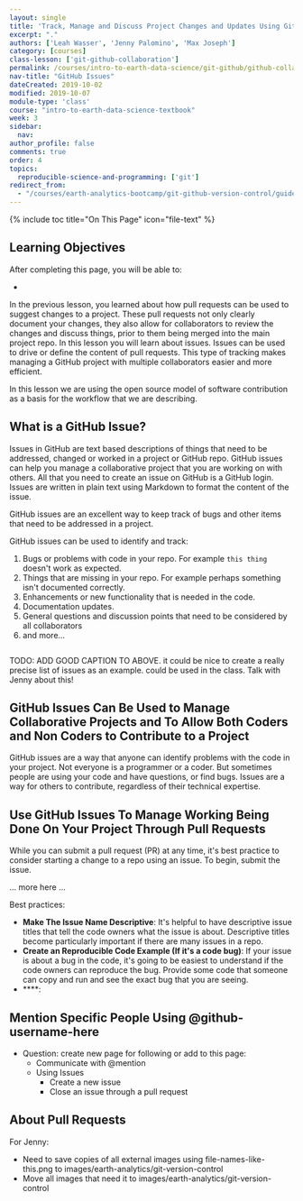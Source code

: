 ```yaml
---
layout: single
title: 'Track, Manage and Discuss Project Changes and Updates Using GitHub Issues'
excerpt: "."
authors: ['Leah Wasser', 'Jenny Palomino', 'Max Joseph']
category: [courses]
class-lesson: ['git-github-collaboration']
permalink: /courses/intro-to-earth-data-science/git-github/github-collaboration/github-issues-to-document-and-manage-changes/
nav-title: "GitHub Issues"
dateCreated: 2019-10-02
modified: 2019-10-07
module-type: 'class'
course: "intro-to-earth-data-science-textbook"
week: 3
sidebar:
  nav:
author_profile: false
comments: true
order: 4
topics:
  reproducible-science-and-programming: ['git']
redirect_from:
  - "/courses/earth-analytics-bootcamp/git-github-version-control/guided-activity-pull-request/"
---
```

{% include toc title="On This Page" icon="file-text" %}

<div class='notice--success' markdown="1">

## <i class="fa fa-graduation-cap" aria-hidden="true"></i> Learning Objectives

After completing this page, you will be able to:

*  

</div>

In the previous lesson, you learned about how pull requests can be used to suggest
changes to a project. These pull requests not only clearly document your changes,
they also allow for collaborators to review the changes and discuss things, prior
to them being merged into the main project repo. In this lesson you will learn about issues. Issues can be used to drive or define the content of pull requests. This
type of tracking makes managing a GitHub project with multiple collaborators
easier and more efficient.

In this lesson we are using the open source model of software contribution as a
basis for the workflow that we are describing.

## What is a GitHub Issue?

Issues in GitHub are text based descriptions of things that need to be addressed,
changed or worked in a project or GitHub repo. GitHub issues can help you manage
a collaborative project that you are working on with others. All that you need to
create an issue on GitHub is a GitHub login. Issues are written in plain text
using Markdown to format the content of the issue.

GitHub issues are an
excellent way to keep track of bugs and other items that need to be addressed in a project.

GitHub issues can be used to identify and track:

1. Bugs or problems with code in your repo. For example `this thing` doesn't work as expected.  
2. Things that are missing in your repo. For example perhaps something isn't documented correctly.
3. Enhancements or new functionality that is needed in the code.
4. Documentation updates.
5. General questions and discussion points that need to be considered by all collaborators
6. and more...

<figure>
   <a href="{{ site.url }}/images/earth-analytics/git-version-control/github-issues-earthpy.png">
   <img src="{{ site.url }}/images/earth-analytics/git-version-control/github-issues-earthpy.png" alt=""></a>
   <figcaption>
   </figcaption>
</figure>

TODO: ADD GOOD CAPTION TO ABOVE. it could be nice to create a really precise list of issues as an example. could be used in the class. Talk with Jenny about this!

## GitHub Issues Can Be Used to Manage Collaborative Projects and To Allow Both Coders and Non Coders to Contribute to a Project

GitHub issues are a way that anyone can identify problems with the code in your project. Not everyone is a programmer or a coder. But sometimes people are using your code and have questions, or find bugs. Issues are a way for others to contribute, regardless of their technical expertise.

## Use GitHub Issues To Manage Working Being Done On Your Project Through Pull Requests

While you can submit a pull request (PR) at any time, it's best practice to consider starting a change to a repo using an issue. To begin, submit the issue.

... more here ...

Best practices:  

* **Make The Issue Name Descriptive**: It's helpful to have descriptive issue titles that tell the code owners what the issue is about. Descriptive titles become particularly important if there are many issues in a repo.
* **Create an Reproducible Code Example (If it's a code bug)**: If your issue is about a bug in the code, it's going to be easiest to understand if the code owners can reproduce the bug. Provide some code that someone can copy and run and see the exact bug that you are seeing.
* ****:


## Mention Specific People Using @github-username-here

* Question: create new page for following or add to this page:
    * Communicate with @mention
    * Using Issues
        * Create a new issue        
        * Close an issue through a pull request


## About Pull Requests







For Jenny:
* Need to save copies of all external images using file-names-like-this.png to images/earth-analytics/git-version-control
* Move all images that need it to images/earth-analytics/git-version-control
